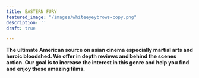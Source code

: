 ```yaml
---
title: EASTERN FURY
featured_image: "/images/whiteeyeybrows-copy.png"
description: ''
draft: true

---
```

**The ultimate American source on asian cinema especially martial arts and heroic bloodshed. We offer in depth reviews and behind the scenes action. Our goal is to increase the interest in this genre and help you find and enjoy these amazing films.**